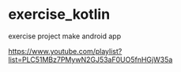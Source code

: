 # exercise_kotlin
exercise project make android app

https://www.youtube.com/playlist?list=PLC51MBz7PMywN2GJ53aF0UO5fnHGjW35a
